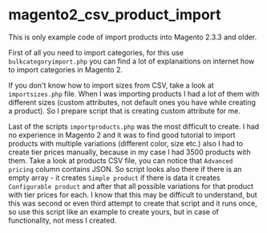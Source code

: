 # magento2_csv_product_import

This is only example code of import products into Magento 2.3.3 and older.

First of all you need to import categories, for this use `bulkcategoryimport.php` you can find a lot of explanaitions on internet how to import categories in Magento 2.

If you don't know how to import sizes from CSV, take a look at `importsizes.php` file. When I was importing products I had a lot of them with different sizes (custom attributes, not default ones you have while creating a product). So I prepare script that is creating custom attribute for me.

Last of the scripts `importproducts.php` was the most difficult to create. I had no experience in Magento 2 and it was to find good tutorial to import products with multiple variations (different color, size etc.) also I had to create tier prices manually, because in my case I had 3500 products with them.
Take a look at products CSV file, you can notice that `Advanced pricing` column contains JSON. So script looks also there if there is an empty array - it creates `Simple product` if there is data it creates `Configurable product` and after that all possible variations for that product with tier prices for each. I know that this may be difficult to understand, but this was second or even third attempt to create that script and it runs once, so use this script like an example to create yours, but in case of functionality, not mess I created.
